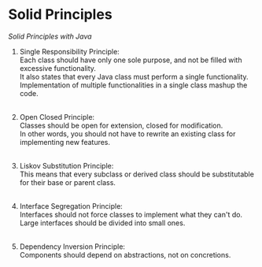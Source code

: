 # Solid Principles
*Solid Principles with Java*

1. Single Responsibility Principle:<br>
Each class should have only one sole purpose, and not 
be filled with excessive functionality.<br>
It also states that every Java class must perform a single
functionality. Implementation of multiple functionalities 
in a single class mashup the code.
<br></br>

2. Open Closed Principle:<br>
Classes should be open for extension, closed for modification.
<br>In other words, you should not have to rewrite an existing class
for implementing new features.
<br></br>

3. Liskov Substitution Principle: <br>
This means that every subclass or derived class should be substitutable
for their base or parent class.
<br></br>

4. Interface Segregation Principle: <br>
Interfaces should not force classes to implement what they can't do.
Large interfaces should be divided into small ones.
<br></br>

5. Dependency Inversion Principle: <br>
Components should depend on abstractions, not on concretions.

